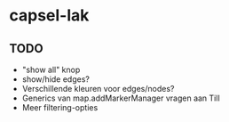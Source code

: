 capsel-lak
==========

TODO
---------
- "show all" knop
- show/hide edges?
- Verschillende kleuren voor edges/nodes?
- Generics van map.addMarkerManager vragen aan Till 
- Meer filtering-opties
